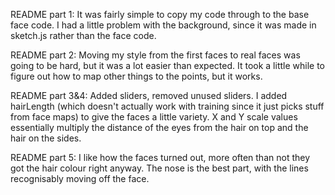 README part 1:
It was fairly simple to copy my code through to the base face code. I had a little problem with the background, since it was made in sketch.js rather than the face code.

README part 2:
Moving my style from the first faces to real faces was going to be hard, but it was a lot easier than expected. It took a little while to figure out how to map other things to the points, but it works.

README part 3&4:
Added sliders, removed unused sliders. I added hairLength (which doesn't actually work with training since it just picks stuff from face maps) to give the faces a little variety. X and Y scale values essentially multiply the distance of the eyes from the hair on top and the hair on the sides.

README part 5:
I like how the faces turned out, more often than not they got the hair colour right anyway. The nose is the best part, with the lines recognisably moving off the face.